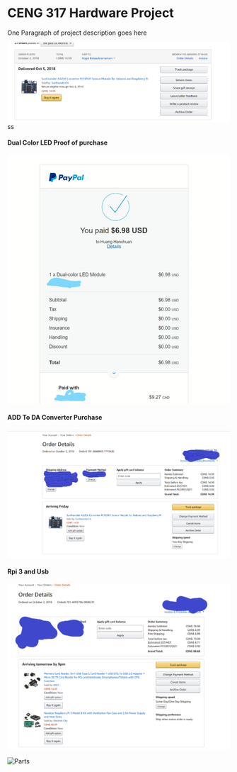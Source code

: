 # CENG 317 Hardware Project

One Paragraph of project description goes here



![Parts](https://raw.githubusercontent.com/KogulB/KogulBCENG317Project/master/ProofofDelivery.PNG)ss

#### Dual Color LED Proof of purchase

![Parts](https://raw.githubusercontent.com/KogulB/KogulBCENG317Project/master/documentation/Dual%20Color%20Led.jpg)
	
	
#### ADD To DA Converter Purchase  

![Parts](https://raw.githubusercontent.com/KogulB/KogulBCENG317Project/master/documentation/SunfounderADDApcf8591.PNG)

#### Rpi 3 and Usb 

![Parts](https://raw.githubusercontent.com/KogulB/KogulBCENG317Project/master/documentation/UsbandRpi3.PNG)

![Parts](https://raw.githubusercontent.com/KogulB/KogulBCENG317Project/master/KogulSoldering.png)
